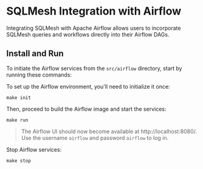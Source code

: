 # SQLMesh Integration with Airflow

Integrating SQLMesh with Apache Airflow allows users to incorporate SQLMesh queries and workflows directly into their Airflow DAGs.

## Install and Run
To initiate the Airflow services from the ```src/airflow``` directory, start by running these commands:

To set up the Airflow environment, you'll need to initialize it once:
```
make init
```

Then, proceed to build the Airflow image and start the services:
```
make run
```
   > The Airflow UI should now become available at http://localhost:8080/. Use the username ```airflow``` and password ```airflow``` to log in.

Stop Airflow services:
```
make stop
```